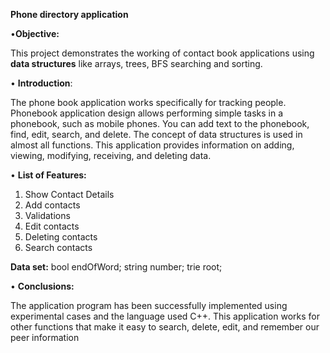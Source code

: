 **Phone directory application**

•**Objective:**

This project demonstrates the working of contact book applications using **data structures** like arrays, trees, BFS searching and sorting.

•	**Introduction**:

The phone book application works specifically for tracking people. Phonebook application design allows performing simple tasks in a phonebook, such as mobile phones. You can add text to the phonebook, find, edit, search, and delete. The concept of data structures is used in almost all functions. This application provides information   on adding, viewing, modifying, receiving, and deleting data.

•	**List of Features:**
1.	Show Contact Details
2.	 Add contacts
3.	Validations
4.	Edit contacts
5.	Deleting contacts
6.	Search contacts
	
**Data set:**
    bool endOfWord;
    string number;
     trie root;

•	**Conclusions:**

The application program has been successfully implemented using experimental cases and the language used C++. This application works for other functions that make it easy to search, delete, edit, and remember our peer information

